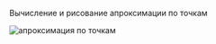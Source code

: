 Вычисление и рисование апроксимации по точкам

![апроксимация по точкам](https://user-images.githubusercontent.com/89045875/131823956-6bf335a9-5e85-4343-bea5-a7a7d824e96c.png)

